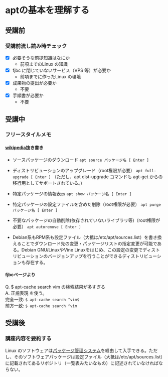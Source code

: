 # aptの基本を理解する

## 受講前

### 受講前流し読み時チェック

- [x] 必要そうな前提知識はなにか
  - 前項までのLinux の知識
- [x] fjbc に閉じていないサービス（VPS 等）が必要か
  - 前項までに作ったLinux の環境
- [x] 成果物の提出が必要か
  - 不要
- [x] 手順書が必要か
  - 不要

## 受講中

### フリースタイルメモ

#### [wikipedia](https://ja.wikipedia.org/wiki/APT)抜き書き
- ソースパッケージのダウンロード
`apt source パッケージ名 [ Enter ]`

- ディストリビューションのアップグレード（root権限が必要）
`apt full-upgrade [ Enter ]`
（ただし、apt dist-upgrade コマンドも agt-get からの移行用としてサポートされている。)

- 特定パッケージの情報表示
`apt show パッケージ名 [ Enter ]`

- 特定パッケージの設定ファイルを含めた削除（root権限が必要）
`apt purge パッケージ名 [ Enter ]`

- 不要なパッケージの自動削除(依存されていないライブラリ等)（root権限が必要）
`apt autoremove [ Enter ]`

- Debian系もRPM系も設定ファイル（大抵は/etc/apt/sources.list）を書き換えることでダウンロード先の変更・パッケージリストの指定変更が可能である。Debian GNU/LinuxやVine Linuxをはじめ、この設定の変更でディストリビューションのバージョンアップを行うことができるディストリビューションも存在する。

#### fjbcページより
Q. $ apt-cache search vim の検索結果が多すぎる<br />
A. 正規表現 を使う。<br />
完全一致: `$ apt-cache search ^vim$`<br />
前方一致: `$ apt-cache search ^vim`


## 受講後

### 講座内容を要約する

Linux のソフトウェアは[パッケージ管理システム](https://ja.wikipedia.org/wiki/%E3%83%91%E3%83%83%E3%82%B1%E3%83%BC%E3%82%B8%E7%AE%A1%E7%90%86%E3%82%B7%E3%82%B9%E3%83%86%E3%83%A0)を経由して入手できる。ただし、そのソフトウェアパッケージは設定ファイル（大抵は/etc/apt/sources.list）に記載されてあるリポジトリ（一覧表みたいなもの）に記述されていなければならない。
